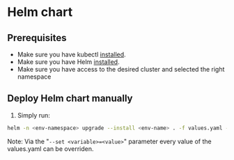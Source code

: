 # Helm chart

## Prerequisites

* Make sure you have kubectl [installed](https://kubernetes.io/de/docs/tasks/tools/install-kubectl/).
* Make sure you have Helm [installed](https://helm.sh/docs/using_helm/#installing-helm).
* Make sure you have access to the desired cluster and selected the right namespace

## Deploy Helm chart manually
1. Simply run:

```bash
helm -n <env-namespace> upgrade --install <env-name> . -f values.yaml --set global.image.tag=<image-version>
```

Note: Via the "`--set <variable>=<value>`" parameter every value of the values.yaml can be overriden.
